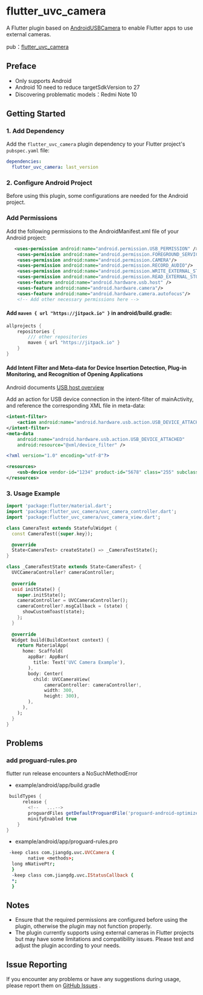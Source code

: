 # flutter_uvc_camera

A Flutter plugin based on [AndroidUSBCamera](https://github.com/jiangdongguo/AndroidUSBCamera) to enable Flutter apps to use external cameras.

pub：[flutter_uvc_camera](https://pub.dev/packages/flutter_uvc_camera)

## Preface 
- Only supports Android
- Android 10 need to reduce targetSdkVersion to 27
- Discovering problematic models：Redmi Note 10 

## Getting Started

### 1. Add Dependency

Add the `flutter_uvc_camera` plugin dependency to your Flutter project's `pubspec.yaml` file:

```yaml
dependencies:
  flutter_uvc_camera: last_version
```


### 2. Configure Android Project
Before using this plugin, some configurations are needed for the Android project.

### Add Permissions
Add the following permissions to the AndroidManifest.xml file of your Android project:
```xml
   <uses-permission android:name="android.permission.USB_PERMISSION" />
    <uses-permission android:name="android.permission.FOREGROUND_SERVICE" />
    <uses-permission android:name="android.permission.CAMERA"/>
    <uses-permission android:name="android.permission.RECORD_AUDIO"/>
    <uses-permission android:name="android.permission.WRITE_EXTERNAL_STORAGE"/>
    <uses-permission android:name="android.permission.READ_EXTERNAL_STORAGE"/>
    <uses-feature android:name="android.hardware.usb.host" />
    <uses-feature android:name="android.hardware.camera"/>
    <uses-feature android:name="android.hardware.camera.autofocus"/>
    <!-- Add other necessary permissions here -->
```

#### Add `maven { url "https://jitpack.io" }` in android/build.gradle:

```gradle
allprojects {
    repositories {
        /// other repositories
        maven { url "https://jitpack.io" }
    }
}
```

#### Add Intent Filter and Meta-data for Device Insertion Detection, Plug-in Monitoring, and Recognition of Opening Applications

Android documents [USB host overview](https://developer.android.google.cn/develop/connectivity/usb/host?hl=en)

Add an action for USB device connection in the intent-filter of mainActivity, and reference the corresponding XML file in meta-data:

```xml
<intent-filter>
    <action android:name="android.hardware.usb.action.USB_DEVICE_ATTACHED" />
</intent-filter>
<meta-data
    android:name="android.hardware.usb.action.USB_DEVICE_ATTACHED"
    android:resource="@xml/device_filter" />
```

```device_filter.xml
<?xml version="1.0" encoding="utf-8"?>

<resources>
    <usb-device vendor-id="1234" product-id="5678" class="255" subclass="66" protocol="1" />
</resources>
```

### 3. Usage Example

```dart
import 'package:flutter/material.dart';
import 'package:flutter_uvc_camera/uvc_camera_controller.dart';
import 'package:flutter_uvc_camera/uvc_camera_view.dart';

class CameraTest extends StatefulWidget {
  const CameraTest({super.key});

  @override
  State<CameraTest> createState() => _CameraTestState();
}

class _CameraTestState extends State<CameraTest> {
  UVCCameraController? cameraController;
  
  @override
  void initState() {
    super.initState();
    cameraController = UVCCameraController();
    cameraController?.msgCallback = (state) {
      showCustomToast(state);
    };
  }
  
  @override
  Widget build(BuildContext context) {
    return MaterialApp(
      home: Scaffold(
        appBar: AppBar(
          title: Text('UVC Camera Example'),
        ),
        body: Center(
          child: UVCCameraView(
              cameraController: cameraController!,
              width: 300,
              height: 300),
        ),
      ),
    );
  }
}
```

## Problems
### add proguard-rules.pro
flutter run release encounters a NoSuchMethodError
- example/android/app/build.gradle
```gradle
 buildTypes {
      release {
        <!--   ...-->
        proguardFiles getDefaultProguardFile('proguard-android-optimize.txt'), 'proguard-rules.pro'
        minifyEnabled true
    }
}
```
- example/android/app/proguard-rules.pro
```pro
 -keep class com.jiangdg.uvc.UVCCamera {
        native <methods>;
  long mNativePtr;
  }
  -keep class com.jiangdg.uvc.IStatusCallback {
  *;
  }
```
 
  

## Notes
- Ensure that the required permissions are configured before using the plugin, otherwise the plugin may not function 
  properly.
- The plugin currently supports using external cameras in Flutter projects but may have some limitations and 
  compatibility issues. Please test and adjust the plugin according to your needs.

## Issue Reporting
If you encounter any problems or have any suggestions during usage, please report them on
[GitHub Issues](https://github.com/chenyeju295/flutter_uvc_camera/issues) .



